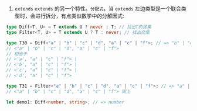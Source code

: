 1. `extends`
   `extends` 的另一个特性。`分配式`，当 `extends` 左边类型是一个联合类型时，会进行拆分，有点类似数学中的分解因式:

```ts
type Diff<T, U> = T extends U ? never : T; // 找出T的差集
type Filter<T, U> = T extends U ? T : never; // 找出交集

type T30 = Diff<"a" | "b" | "c" | "d", "a" | "c" | "f">; // => "b" | "d"
// <"a" | "b" | "c" | "d", "a" | "c" | "f">
// 相当于
// <'a', "a" | "c" | "f"> |
// <'b', "a" | "c" | "f"> |
// <'c', "a" | "c" | "f"> |
// <'d', "a" | "c" | "f">

type T31 = Filter<"a" | "b" | "c" | "d", "a" | "c" | "f">; // => "a" | "c"
// <"a" | "b" | "c" | "d", "a" | "c" | "f"> 同上

let demo1: Diff<number, string>; // => number
```
